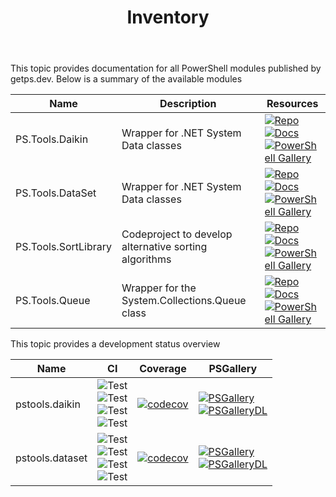 ﻿---
id: Inventory
title: Inventory
slug : /
---

This topic provides documentation for all PowerShell modules published by getps.dev. Below is a summary of the available modules

| Name                 | Description                                           | Resources                                                                                                                                                                                                                                                                                                                                                                                                                                                                                          |
| -------------------- | ----------------------------------------------------- | -------------------------------------------------------------------------------------------------------------------------------------------------------------------------------------------------------------------------------------------------------------------------------------------------------------------------------------------------------------------------------------------------------------------------------------------------------------------------------------------------- |
| PS.Tools.Daikin      | Wrapper for .NET System Data classes                  | [![Repo](https://img.shields.io/badge/Repo-PS.Tools.Daikin-success?logo=github)](https://github.com/hanpq/PS.Tools.Daikin) <br/> [![Docs](https://img.shields.io/badge/Docs-PS.Tools.Daikin-success?logo=read-the-docs)](https://getps.dev/modules/PS.Tools.Daikin/quickstart) <br/> [![PowerShell Gallery](https://img.shields.io/powershellgallery/v/PS.Tools.Daikin?label=PSGallery&logo=powershell)](https://www.powershellgallery.com/packages/PS.Tools.Daikin)                               |
| PS.Tools.DataSet     | Wrapper for .NET System Data classes                  | [![Repo](https://img.shields.io/badge/Repo-PS.Tools.DataSet-success?logo=github)](https://github.com/hanpq/PS.Tools.DataSet) <br/> [![Docs](https://img.shields.io/badge/Docs-PS.Tools.DataSet-success?logo=read-the-docs)](https://getps.dev/modules/PS.Tools.DataSet/quickstart) <br/> [![PowerShell Gallery](https://img.shields.io/powershellgallery/v/PS.Tools.DataSet?label=PSGallery&logo=powershell)](https://www.powershellgallery.com/packages/PS.Tools.DataSet)                         |
| PS.Tools.SortLibrary | Codeproject to develop alternative sorting algorithms | [![Repo](https://img.shields.io/badge/Repo-PS.Tools.SortLibrary-success?logo=github)](https://github.com/hanpq/PS.Tools.SortLibrary) <br/> [![Docs](https://img.shields.io/badge/Docs-PS.Tools.SortLibrary-success?logo=read-the-docs)](https://getps.dev/modules/PS.Tools.SortLibrary/quickstart) <br/> [![PowerShell Gallery](https://img.shields.io/powershellgallery/v/PS.Tools.SortLibrary?label=PSGallery&logo=powershell)](https://www.powershellgallery.com/packages/PS.Tools.SortLibrary) |
| PS.Tools.Queue       | Wrapper for the System.Collections.Queue class        | [![Repo](https://img.shields.io/badge/Repo-PS.Tools.Queue-success?logo=github)](https://github.com/hanpq/PS.Tools.Queue) <br/> [![Docs](https://img.shields.io/badge/Docs-PS.Tools.Queue-success?logo=read-the-docs)](https://getps.dev/modules/PS.Tools.Queue/quickstart) <br/> [![PowerShell Gallery](https://img.shields.io/powershellgallery/v/PS.Tools.Queue?label=PSGallery&logo=powershell)](https://www.powershellgallery.com/packages/PS.Tools.Queue)                                     |

This topic provides a development status overview

| Name            | CI                                                                                                                                                                                                                                                                                                                                                                                                                                                 | Coverage                                                                                                                           | PSGallery                                                                                                                                                                                                                                                                                                                        |
| --------------- | -------------------------------------------------------------------------------------------------------------------------------------------------------------------------------------------------------------------------------------------------------------------------------------------------------------------------------------------------------------------------------------------------------------------------------------------------- | ---------------------------------------------------------------------------------------------------------------------------------- | -------------------------------------------------------------------------------------------------------------------------------------------------------------------------------------------------------------------------------------------------------------------------------------------------------------------------------- |
| pstools.daikin  | ![Test](https://github.com/hanpq/pstools.daikin/workflows/Desk%20Win/badge.svg?branch=main)<br/>![Test](https://github.com/hanpq/pstools.daikin/workflows/Core%20Win/badge.svg?branch=main)<br/>![Test](https://github.com/hanpq/pstools.daikin/workflows/Core%20Lin/badge.svg?branch=main)<br/>![Test](https://github.com/hanpq/pstools.daikin/workflows/Core%20Mac/badge.svg?branch=main)                                                        | [![codecov](https://codecov.io/gh/hanpq/pstools.daikin/branch/main/graph/badge.svg)](https://codecov.io/gh/hanpq/pstools.daikin)   | [![PSGallery](https://img.shields.io/powershellgallery/v/pstools.daikin?label=PSGallery)](https://www.powershellgallery.com/packages/pstools.daikin)<br/>[![PSGalleryDL](https://img.shields.io/powershellgallery/dt/pstools.daikin?label=PSGallery%20downloads)](https://www.powershellgallery.com/packages/pstools.daikin)     |
| pstools.dataset | ![Test](https://github.com/hanpq/pstools.dataset/workflows/Pester%20Desktop%20Windows/badge.svg?branch=main)<br/>![Test](https://github.com/hanpq/pstools.dataset/workflows/Pester%20Core%20Windows/badge.svg?branch=main)<br/>![Test](https://github.com/hanpq/pstools.dataset/workflows/Pester%20Core%20Linux/badge.svg?branch=main)<br/>![Test](https://github.com/hanpq/pstools.dataset/workflows/Pester%20Core%20MacOS/badge.svg?branch=main) | [![codecov](https://codecov.io/gh/hanpq/pstools.dataset/branch/main/graph/badge.svg)](https://codecov.io/gh/hanpq/pstools.dataset) | [![PSGallery](https://img.shields.io/powershellgallery/v/pstools.dataset?label=PSGallery)](https://www.powershellgallery.com/packages/pstools.dataset)<br/>[![PSGalleryDL](https://img.shields.io/powershellgallery/dt/pstools.dataset?label=PSGallery%20downloads)](https://www.powershellgallery.com/packages/pstools.dataset) |
